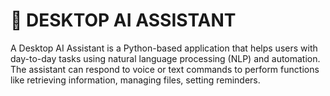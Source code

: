 # 	DESKTOP AI ASSISTANT           
A Desktop AI Assistant is a Python-based application that helps users with day-to-day tasks using natural language processing (NLP) and automation. The assistant can respond to voice or text commands to perform functions like retrieving information, managing files, setting reminders.
